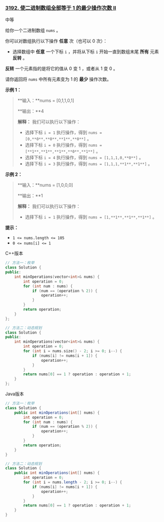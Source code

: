 ### [3192. 使二进制数组全部等于 1 的最少操作次数 II](https://leetcode.cn/problems/minimum-operations-to-make-binary-array-elements-equal-to-one-ii/)

中等

给你一个二进制数组 `nums` 。

你可以对数组执行以下操作 **任意** 次（也可以 0 次）：

- 选择数组中 **任意** 一个下标 `i` ，并将从下标 `i` 开始一直到数组末尾 **所有** 元素 **反转** 。

**反转** 一个元素指的是将它的值从 0 变 1 ，或者从 1 变 0 。

请你返回将 `nums` 中所有元素变为 1 的 **最少** 操作次数。

**示例 1：**

> **输入：**nums = [0,1,1,0,1]
>
> **输出：**4
>
> **解释：**
> 我们可以执行以下操作：
>
> - 选择下标 `i = 1` 执行操作，得到 `nums = [0,**0**,**0**,**1**,**0**]` 。
> - 选择下标 `i = 0` 执行操作，得到 `nums = [**1**,**1**,**1**,**0**,**1**]` 。
> - 选择下标 `i = 4` 执行操作，得到 `nums = [1,1,1,0,**0**]` 。
> - 选择下标 `i = 3` 执行操作，得到 `nums = [1,1,1,**1**,**1**]` 。

**示例 2：**

> **输入：**nums = [1,0,0,0]
>
> **输出：**1
>
> **解释：**
> 我们可以执行以下操作：
>
> - 选择下标 `i = 1` 执行操作，得到 `nums = [1,**1**,**1**,**1**]` 。

**提示：**

- `1 <= nums.length <= 105`
- `0 <= nums[i] <= 1`

C++版本

```c++
// 方法一：枚举
class Solution {
public:
    int minOperations(vector<int>& nums) {
        int operation = 0;
        for (int num : nums) {
            if (num == (operation % 2)) {
                operation++;
            }
        }
        return operation;
    }
};

// 方法二：动态规划
class Solution {
public:
    int minOperations(vector<int>& nums) {
        int operation = 0;
        for (int i = nums.size() - 2; i >= 0; i--) {
            if (nums[i] != nums[i + 1]) {
                operation++;
            }
        }
        return nums[0] == 1 ? operation : operation + 1;
    }
};
```

Java版本

```java
// 方法一：枚举
class Solution {
    public int minOperations(int[] nums) {
        int operation = 0;
        for (int num : nums) {
            if (num == (operation % 2)) {
                operation++;
            }
        }
        return operation;
    }
}

// 方法二：动态规划
class Solution {
    public int minOperations(int[] nums) {
        int operation = 0;
        for (int i = nums.length - 2; i >= 0; i--) {
            if (nums[i] != nums[i + 1]) {
                operation++;
            }
        }
        return nums[0] == 1 ? operation : operation + 1;
    }
}
```

